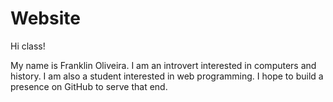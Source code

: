 # Website

Hi class!

My name is Franklin Oliveira. I am an introvert interested in computers and history. I am also a student interested in web programming. I hope to build a presence on GitHub to serve that end.
